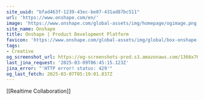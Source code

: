 ```yaml
---
site_uuid: "bfad463f-1239-43ec-be07-431ad87bc511"
url: 'https://www.onshape.com/en/'
image: 'https://www.onshape.com/global-assets/img/homepage/ogimage.png'
site_name: Onshape
title: Onshape | Product Development Platform
favicon: 'https://www.onshape.com/global-assets/img/global/box-onshape-favicon-321x.png'
tags:
- Creative
og_screenshot_url: https://og-screenshots-prod.s3.amazonaws.com/1366x768/80/false/174c2efd3172addd12b053cb82654699cacee5b5d7919f9f36c48b74f2a8f147.jpeg
last_jina_request: '2025-03-09T06:45:15.123Z'
jina_error: "'HTTP error! status: 429'"
og_last_fetch: 2025-03-07T05:19:01.837Z
---
```


[[Realtime Collaboration]]

